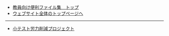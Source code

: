 * [教員向け便利ファイル集　トップ](README.md)
* [ウェブサイト全体のトップページへ](https://teacheramesaka.github.io/studyfiles/)
-----
* [小テスト労力削減プロジェクト](googleforquiz.md)